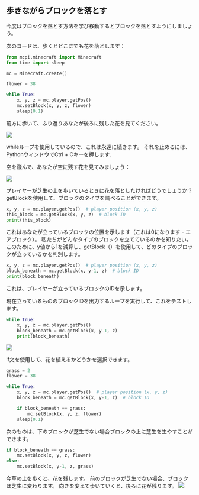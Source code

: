 ## 歩きながらブロックを落とす

今度はブロックを落とす方法を学び移動するとブロックを落とすようにしましょう。

次のコードは、歩くとどこにでも花を落とします：

```python
from mcpi.minecraft import Minecraft
from time import sleep

mc = Minecraft.create()

flower = 38

while True:
    x, y, z = mc.player.getPos()
    mc.setBlock(x, y, z, flower)
    sleep(0.1)
```

前方に歩いて、ふり返りあなたが後ろに残した花を見てください。

![](images/mcpi-flowers.png)

whileループを使用しているので、これは永遠に続きます。 それを止めるには、PythonウィンドウでCtrl + Cキーを押します.

空を飛んで、あなたが空に残す花を見てみましょう：

![](images/mcpi-flowers-sky.png)

プレイヤーが芝生の上を歩いているときに花を落としたければどうでしょうか？ getBlockを使用して、ブロックのタイプを調べることができます。

```python
x, y, z = mc.player.getPos()  # player position (x, y, z)
this_block = mc.getBlock(x, y, z)  # block ID
print(this_block)
```

これはあなたが立っているブロックの位置を示します（これは0になります - エアブロック）。 私たちがどんなタイプのブロックを立てているのかを知りたい。 このために、y値から1を減算し、getBlock（）を使用して、どのタイプのブロックが立っているかを判別します。

```python
x, y, z = mc.player.getPos()  # player position (x, y, z)
block_beneath = mc.getBlock(x, y-1, z)  # block ID
print(block_beneath)
```

これは、プレイヤーが立っているブロックのIDを示します。

現在立っているもののブロックIDを出力するループを実行して、これをテストします。

```python
while True:
    x, y, z = mc.player.getPos()
    block_beneath = mc.getBlock(x, y-1, z)
    print(block_beneath)
```

![](images/blockbeneath.gif)

if文を使用して、花を植えるかどうかを選択できます。

```python
grass = 2
flower = 38

while True:
    x, y, z = mc.player.getPos()  # player position (x, y, z)
    block_beneath = mc.getBlock(x, y-1, z)  # block ID

    if block_beneath == grass:
        mc.setBlock(x, y, z, flower)
    sleep(0.1)
```

次のものは、下のブロックが芝生でない場合ブロックの上に芝生を生やすことができます。

```python
if block_beneath == grass:
    mc.setBlock(x, y, z, flower)
else:
    mc.setBlock(x, y-1, z, grass)
```

今草の上を歩くと、花を残します。 前のブロックが芝生でない場合、ブロックは芝生に変わります。 向きを変えて歩いていくと、後ろに花が残ります。
![](images/mcpi-flowers-grass.png)

